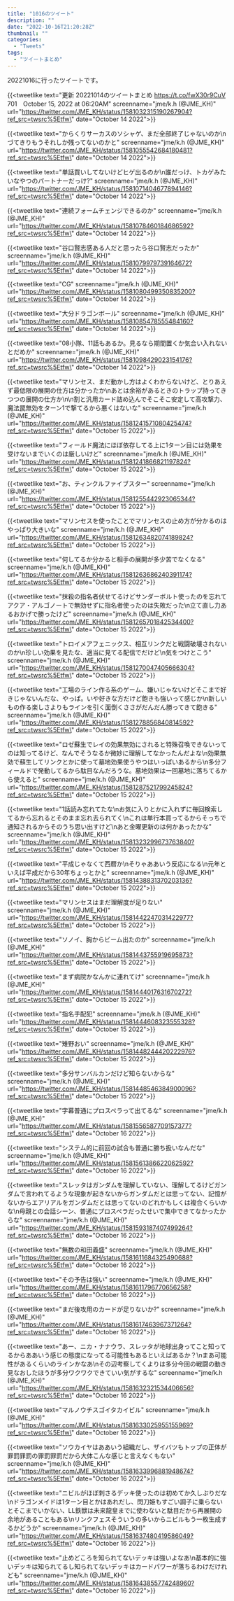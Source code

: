 ```yaml
---
title: "1016のツイート"
description: ""
date: "2022-10-16T21:20:28Z"
thumbnail: ""
categories:
  - "Tweets"
tags:
  - "ツイートまとめ"
---
```

20221016に行ったツイートです。
<!--more-->
{{<tweetlike text=\"更新 20221014のツイートまとめ https://t.co/fwX30r9CuV 701　October 15, 2022 at 06:20AM\" screenname=\"jme/k.h (@JME_KH)\" url=\"https://twitter.com/JME_KH/status/1581032315190267904?ref_src=twsrc%5Etfw\" date=\"October 14 2022\">}}

{{<tweetlike text=\"からくりサーカスのソシャゲ、まだ全部終了じゃないのか\nづてきりもうそれしか残ってないのかと\" screenname=\"jme/k.h (@JME_KH)\" url=\"https://twitter.com/JME_KH/status/1581055542684180481?ref_src=twsrc%5Etfw\" date=\"October 14 2022\">}}

{{<tweetlike text=\"単話買いしてないけどヒゲ出るのか\n誰だっけ、トカゲみたいなやつのパートナーだっけ?\" screenname=\"jme/k.h (@JME_KH)\" url=\"https://twitter.com/JME_KH/status/1581071404677894146?ref_src=twsrc%5Etfw\" date=\"October 14 2022\">}}

{{<tweetlike text=\"連続フォームチェンジできるのか\" screenname=\"jme/k.h (@JME_KH)\" url=\"https://twitter.com/JME_KH/status/1581078460184686592?ref_src=twsrc%5Etfw\" date=\"October 14 2022\">}}

{{<tweetlike text=\"谷口賢志感ある人だと思ったら谷口賢志だったか\" screenname=\"jme/k.h (@JME_KH)\" url=\"https://twitter.com/JME_KH/status/1581079979739164672?ref_src=twsrc%5Etfw\" date=\"October 14 2022\">}}

{{<tweetlike text=\"CG\" screenname=\"jme/k.h (@JME_KH)\" url=\"https://twitter.com/JME_KH/status/1581080499350835200?ref_src=twsrc%5Etfw\" date=\"October 14 2022\">}}

{{<tweetlike text=\"大分ドラゴンボール\" screenname=\"jme/k.h (@JME_KH)\" url=\"https://twitter.com/JME_KH/status/1581085478555484160?ref_src=twsrc%5Etfw\" date=\"October 14 2022\">}}

{{<tweetlike text=\"08小隊、11話もあるか。見るなら期間置くか気合い入れないとだめか\" screenname=\"jme/k.h (@JME_KH)\" url=\"https://twitter.com/JME_KH/status/1581098429023154176?ref_src=twsrc%5Etfw\" date=\"October 14 2022\">}}

{{<tweetlike text=\"マリンセス、まだ動かし方はよくわからないけど、とりあえず最低限の展開の仕方は分かったか\nあとは余裕があるときのトラップ持ってきつつの展開の仕方か\n\n割と汎用カード詰め込んでそこそこ安定して高攻撃力、魔法罠無効をターン1で撃てるから悪くはないな\" screenname=\"jme/k.h (@JME_KH)\" url=\"https://twitter.com/JME_KH/status/1581241571080425474?ref_src=twsrc%5Etfw\" date=\"October 15 2022\">}}

{{<tweetlike text=\"フィールド魔法にほぼ依存してる上に1ターン目には効果を受けないまでいくのは厳しいけど\" screenname=\"jme/k.h (@JME_KH)\" url=\"https://twitter.com/JME_KH/status/1581241866821197824?ref_src=twsrc%5Etfw\" date=\"October 15 2022\">}}

{{<tweetlike text=\"お、ティンクルファイブスター\" screenname=\"jme/k.h (@JME_KH)\" url=\"https://twitter.com/JME_KH/status/1581255442923065344?ref_src=twsrc%5Etfw\" date=\"October 15 2022\">}}

{{<tweetlike text=\"マリンセスを使ったことでマリンセスの止め方が分かるのはやっぱり大きいな\" screenname=\"jme/k.h (@JME_KH)\" url=\"https://twitter.com/JME_KH/status/1581263482074189824?ref_src=twsrc%5Etfw\" date=\"October 15 2022\">}}

{{<tweetlike text=\"何してるか分かると相手の展開が多少苦でなくなる\" screenname=\"jme/k.h (@JME_KH)\" url=\"https://twitter.com/JME_KH/status/1581263686240391174?ref_src=twsrc%5Etfw\" date=\"October 15 2022\">}}

{{<tweetlike text=\"抹殺の指名者伏せてるけどサンダーボルト使ったのを忘れてアクア・アルゴノートで無効せずに指名者使ったのは失敗だった\n立て直し力あるおかげで勝ったけど\" screenname=\"jme/k.h (@JME_KH)\" url=\"https://twitter.com/JME_KH/status/1581265701842534400?ref_src=twsrc%5Etfw\" date=\"October 15 2022\">}}

{{<tweetlike text=\"トロイメアフェニックス、相互リンクだと戦闘破壊されないのか\n珍しい効果を見たな、適当に見てる配信でだけど\n気をつけとこう\" screenname=\"jme/k.h (@JME_KH)\" url=\"https://twitter.com/JME_KH/status/1581270047405666304?ref_src=twsrc%5Etfw\" date=\"October 15 2022\">}}

{{<tweetlike text=\"工場のライン作る系のゲーム、嫌いじゃないけどそこまで好きじゃないんだな、やっぱ。いや好きな方だけど飽きも強いって感じか\n新しいもの作る楽しさよりもラインを引く面倒くささがだんだん勝ってきて飽きる\" screenname=\"jme/k.h (@JME_KH)\" url=\"https://twitter.com/JME_KH/status/1581278856840814592?ref_src=twsrc%5Etfw\" date=\"October 15 2022\">}}

{{<tweetlike text=\"ロゼ蘇生でレイの効果無効にされると特殊召喚できないってのは知ってるけど、なんでそうなるか微妙に理解してなかったんだよな\n効果無効で蘇生してリンクとかに使って墓地効果使うやつはいっぱいあるから\n多分フィールドで発動してるから駄目なんだろうな。墓地効果は一回墓地に落ちてるから使えると\" screenname=\"jme/k.h (@JME_KH)\" url=\"https://twitter.com/JME_KH/status/1581287521799245824?ref_src=twsrc%5Etfw\" date=\"October 15 2022\">}}

{{<tweetlike text=\"1話読み忘れてたな\nお気に入りとかに入れずに毎回検索してるから忘れるとそのまま忘れ去られてく\nこれは単行本買ってるからそっちで通知されるからそのうち思い出すけど\nあと金曜更新のは何かあったかな\" screenname=\"jme/k.h (@JME_KH)\" url=\"https://twitter.com/JME_KH/status/1581323299673763840?ref_src=twsrc%5Etfw\" date=\"October 15 2022\">}}

{{<tweetlike text=\"平成じゃなくて西暦か\nそりゃああいう反応になる\n元年といえば平成だから30年ちょっとかと\" screenname=\"jme/k.h (@JME_KH)\" url=\"https://twitter.com/JME_KH/status/1581438831370203136?ref_src=twsrc%5Etfw\" date=\"October 15 2022\">}}

{{<tweetlike text=\"マリンセスはまだ理解度が足りない\" screenname=\"jme/k.h (@JME_KH)\" url=\"https://twitter.com/JME_KH/status/1581442247031422977?ref_src=twsrc%5Etfw\" date=\"October 15 2022\">}}

{{<tweetlike text=\"ソノイ、胸からビーム出たのか\" screenname=\"jme/k.h (@JME_KH)\" url=\"https://twitter.com/JME_KH/status/1581443755919695873?ref_src=twsrc%5Etfw\" date=\"October 15 2022\">}}

{{<tweetlike text=\"まず病院かなんかに連れてけ\" screenname=\"jme/k.h (@JME_KH)\" url=\"https://twitter.com/JME_KH/status/1581444017631670272?ref_src=twsrc%5Etfw\" date=\"October 15 2022\">}}

{{<tweetlike text=\"指名手配犯\" screenname=\"jme/k.h (@JME_KH)\" url=\"https://twitter.com/JME_KH/status/1581444608323555328?ref_src=twsrc%5Etfw\" date=\"October 15 2022\">}}

{{<tweetlike text=\"雉野おい\" screenname=\"jme/k.h (@JME_KH)\" url=\"https://twitter.com/JME_KH/status/1581448244420222976?ref_src=twsrc%5Etfw\" date=\"October 15 2022\">}}

{{<tweetlike text=\"多分サンバルカンだけど知らないからな\" screenname=\"jme/k.h (@JME_KH)\" url=\"https://twitter.com/JME_KH/status/1581448546384900096?ref_src=twsrc%5Etfw\" date=\"October 15 2022\">}}

{{<tweetlike text=\"字幕普通にプロスペラって出てるな\" screenname=\"jme/k.h (@JME_KH)\" url=\"https://twitter.com/JME_KH/status/1581556587709157377?ref_src=twsrc%5Etfw\" date=\"October 16 2022\">}}

{{<tweetlike text=\"システム的に前回の試合も普通に勝ち扱いなんだな\" screenname=\"jme/k.h (@JME_KH)\" url=\"https://twitter.com/JME_KH/status/1581561386622062592?ref_src=twsrc%5Etfw\" date=\"October 16 2022\">}}

{{<tweetlike text=\"スレッタはガンダムを理解していない、理解してるけどガンダムで言われてるような現象が起きないからガンダムだとは思ってない、記憶がないからエアリアルをガンダムだとは思ってないのどれかもしくは複合くらいかな\n母親との会話シーン、普通にプロスペラだったせいで集中できてなかったからな\" screenname=\"jme/k.h (@JME_KH)\" url=\"https://twitter.com/JME_KH/status/1581593187407499264?ref_src=twsrc%5Etfw\" date=\"October 16 2022\">}}

{{<tweetlike text=\"無数の和田義盛\" screenname=\"jme/k.h (@JME_KH)\" url=\"https://twitter.com/JME_KH/status/1581611684325490688?ref_src=twsrc%5Etfw\" date=\"October 16 2022\">}}

{{<tweetlike text=\"その予告は強い\" screenname=\"jme/k.h (@JME_KH)\" url=\"https://twitter.com/JME_KH/status/1581611796770656258?ref_src=twsrc%5Etfw\" date=\"October 16 2022\">}}

{{<tweetlike text=\"まだ後攻用のカードが足りないか?\" screenname=\"jme/k.h (@JME_KH)\" url=\"https://twitter.com/JME_KH/status/1581617463967371264?ref_src=twsrc%5Etfw\" date=\"October 16 2022\">}}

{{<tweetlike text=\"あー、ニカ・ナナウラ、スレッタが地球出身ってこと知ってるからああいう感じの態度になってる可能性もあるといえばあるか？\nまあ可能性があるくらいのラインかなあ\nその辺考察してくよりは多分今回の戦闘の動き見なおしたほうが多分ワクワクできていい気がするな\" screenname=\"jme/k.h (@JME_KH)\" url=\"https://twitter.com/JME_KH/status/1581632321534406656?ref_src=twsrc%5Etfw\" date=\"October 16 2022\">}}

{{<tweetlike text=\"マルノウチスゴイタカイビル\" screenname=\"jme/k.h (@JME_KH)\" url=\"https://twitter.com/JME_KH/status/1581633025955155969?ref_src=twsrc%5Etfw\" date=\"October 16 2022\">}}

{{<tweetlike text=\"ソウカイヤはああいう組織だし、ザイバツもトップの正体が罪罰罪罰の罪罰罪罰だから大体こんな感じと言えなくもない\" screenname=\"jme/k.h (@JME_KH)\" url=\"https://twitter.com/JME_KH/status/1581633996881948674?ref_src=twsrc%5Etfw\" date=\"October 16 2022\">}}

{{<tweetlike text=\"ニビルがほぼ刺さるデッキ使ったのは初めてか久しぶりだな\nドラゴンメイドは1ターン目とかはあれだし、閃刀姫もすごい調子に乗らないとそこまでいかない、LL鉄獣は未来龍皇までに使わないと駄目だから再展開の余地があることもある\nリンクフェスそういうの多いからニビルもう一枚生成するかどうか\" screenname=\"jme/k.h (@JME_KH)\" url=\"https://twitter.com/JME_KH/status/1581637480419586049?ref_src=twsrc%5Etfw\" date=\"October 16 2022\">}}

{{<tweetlike text=\"止めどころを知られてないデッキは強いよなあ\n基本的に強いデッキは知られてるし知られてないデッキはカードパワーが落ちるわけだけれども\" screenname=\"jme/k.h (@JME_KH)\" url=\"https://twitter.com/JME_KH/status/1581643855774248960?ref_src=twsrc%5Etfw\" date=\"October 16 2022\">}}

